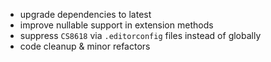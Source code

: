 - upgrade dependencies to latest
- improve nullable support in extension methods
- suppress `CS8618` via `.editorconfig` files instead of globally
- code cleanup & minor refactors